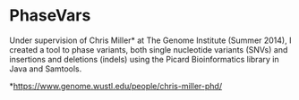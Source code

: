 # PhaseVars
Under supervision of Chris Miller* at The Genome Institute (Summer 2014), I created a tool to phase variants, both single nucleotide variants (SNVs) and insertions and deletions (indels) using the Picard Bioinformatics library in Java and Samtools.


*https://www.genome.wustl.edu/people/chris-miller-phd/

